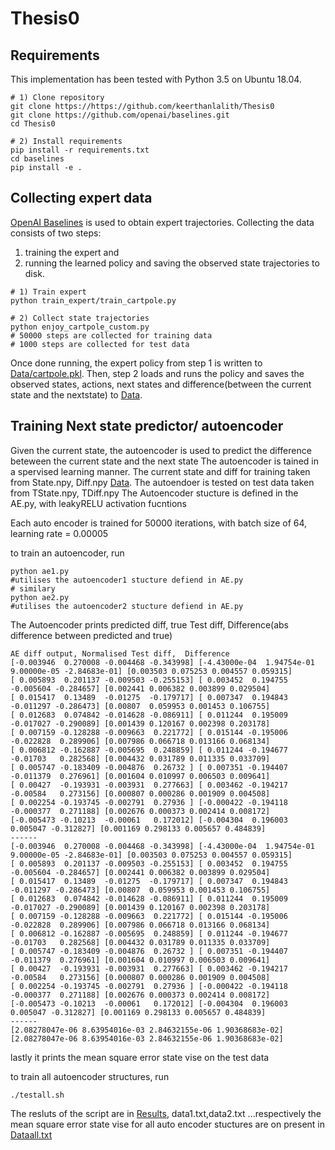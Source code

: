 # Thesis0

## Requirements 
This implementation has been tested with Python 3.5 on Ubuntu 18.04. 

```Shell
# 1) Clone repository 
git clone https://https://github.com/keerthanlalith/Thesis0
git clone https://github.com/openai/baselines.git
cd Thesis0

# 2) Install requirements
pip install -r requirements.txt
cd baselines
pip install -e .
``` 

## Collecting expert data 
[OpenAI Baselines](https://github.com/openai/baselines) is used to obtain expert trajectories. 
Collecting the data consists of two steps: 
1) training the expert and 
2) running the learned policy and saving the observed state trajectories to disk.

```Shell
# 1) Train expert
python train_expert/train_cartpole.py

# 2) Collect state trajectories 
python enjoy_cartpole_custom.py
# 50000 steps are collected for training data
# 1000 steps are collected for test data
```

Once done running, the expert policy from step 1 is written to [Data/cartpole.pkl](https://github.com/keerthanlalith/Thesis0/tree/main/Data/). Then, step 2 loads and runs the policy and saves the observed states, actions, next states  and difference(between the current state and the nextstate) to [Data](https://github.com/keerthanlalith/Thesis0/tree/main/Data). 


## Training Next state predictor/ autoencoder

Given the current state, the autoencoder is used to predict the difference beteween the current state and the next state
The autoencoder is tained in a spervised learning manner. The current state and diff for training taken from State.npy, Diff.npy [Data](https://github.com/keerthanlalith/Thesis0/tree/main/Data). The autoendoer is tested on test data taken from TState.npy, TDiff.npy
The Autoencoder stucture is defined in the AE.py, with leakyRELU activation fucntions

Each auto encoder is trained for 50000 iterations, with batch size of 64, learning rate = 0.00005

to train an autoencoder, run

```Shell
python ae1.py
#utilises the autoencoder1 stucture defiend in AE.py
# similary
python ae2.py
#utilises the autoencoder2 stucture defiend in AE.py
```

The Autoencoder prints predicted diff, true Test diff,  Difference(abs difference between predicted and true)
```Shell
AE diff output, Normalised Test diff,  Difference
[-0.003946  0.270008 -0.004468 -0.343998] [-4.43000e-04  1.94754e-01  9.00000e-05 -2.84683e-01] [0.003503 0.075253 0.004557 0.059315]
[ 0.005893  0.201137 -0.009503 -0.255153] [ 0.003452  0.194755 -0.005604 -0.284657] [0.002441 0.006382 0.003899 0.029504]
[ 0.015417  0.13489  -0.01275  -0.179717] [ 0.007347  0.194843 -0.011297 -0.286473] [0.00807  0.059953 0.001453 0.106755]
[ 0.012683  0.074842 -0.014628 -0.086911] [ 0.011244  0.195009 -0.017027 -0.290089] [0.001439 0.120167 0.002398 0.203178]
[ 0.007159 -0.128288 -0.009663  0.221772] [ 0.015144 -0.195006 -0.022828  0.289906] [0.007986 0.066718 0.013166 0.068134]
[ 0.006812 -0.162887 -0.005695  0.248859] [ 0.011244 -0.194677 -0.01703   0.282568] [0.004432 0.031789 0.011335 0.033709]
[ 0.005747 -0.183409 -0.004876  0.26732 ] [ 0.007351 -0.194407 -0.011379  0.276961] [0.001604 0.010997 0.006503 0.009641]
[ 0.00427  -0.193931 -0.003931  0.277663] [ 0.003462 -0.194217 -0.00584   0.273156] [0.000807 0.000286 0.001909 0.004508]
[ 0.002254 -0.193745 -0.002791  0.27936 ] [-0.000422 -0.194118 -0.000377  0.271188] [0.002676 0.000373 0.002414 0.008172]
[-0.005473 -0.10213  -0.00061   0.172012] [-0.004304  0.196003  0.005047 -0.312827] [0.001169 0.298133 0.005657 0.484839]
------
[-0.003946  0.270008 -0.004468 -0.343998] [-4.43000e-04  1.94754e-01  9.00000e-05 -2.84683e-01] [0.003503 0.075253 0.004557 0.059315]
[ 0.005893  0.201137 -0.009503 -0.255153] [ 0.003452  0.194755 -0.005604 -0.284657] [0.002441 0.006382 0.003899 0.029504]
[ 0.015417  0.13489  -0.01275  -0.179717] [ 0.007347  0.194843 -0.011297 -0.286473] [0.00807  0.059953 0.001453 0.106755]
[ 0.012683  0.074842 -0.014628 -0.086911] [ 0.011244  0.195009 -0.017027 -0.290089] [0.001439 0.120167 0.002398 0.203178]
[ 0.007159 -0.128288 -0.009663  0.221772] [ 0.015144 -0.195006 -0.022828  0.289906] [0.007986 0.066718 0.013166 0.068134]
[ 0.006812 -0.162887 -0.005695  0.248859] [ 0.011244 -0.194677 -0.01703   0.282568] [0.004432 0.031789 0.011335 0.033709]
[ 0.005747 -0.183409 -0.004876  0.26732 ] [ 0.007351 -0.194407 -0.011379  0.276961] [0.001604 0.010997 0.006503 0.009641]
[ 0.00427  -0.193931 -0.003931  0.277663] [ 0.003462 -0.194217 -0.00584   0.273156] [0.000807 0.000286 0.001909 0.004508]
[ 0.002254 -0.193745 -0.002791  0.27936 ] [-0.000422 -0.194118 -0.000377  0.271188] [0.002676 0.000373 0.002414 0.008172]
[-0.005473 -0.10213  -0.00061   0.172012] [-0.004304  0.196003  0.005047 -0.312827] [0.001169 0.298133 0.005657 0.484839]
------
[2.08278047e-06 8.63954016e-03 2.84632155e-06 1.90368683e-02] [2.08278047e-06 8.63954016e-03 2.84632155e-06 1.90368683e-02]
```
lastly it prints the mean square error state vise on the test data

to train all autoencoder structures, run

```Shell
./testall.sh
```

The resluts of the script are in [Results](https://github.com/keerthanlalith/Thesis0/tree/main/Results), data1.txt,data2.txt ...respectively
the mean square error state vise for all auto encoder stuctures are on present in [Dataall.txt](https://github.com/keerthanlalith/Thesis0/blob/main/Dataall.txt)
